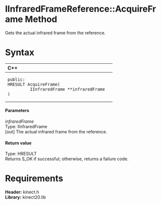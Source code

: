 IInfraredFrameReference::AcquireFrame Method  
============================================  

Gets the actual infrared frame from the reference. <span id="syntaxSection"></span>

Syntax  
======  

<table>
<colgroup>
<col width="100%" />
</colgroup>
<thead>
<tr class="header">
<th align="left">C++</th>
</tr>
</thead>
<tbody>
<tr class="odd">
<td align="left"><pre><code>public:  
HRESULT AcquireFrame(  
         IInfraredFrame **infraredFrame  
)</code></pre></td>
</tr>
</tbody>
</table>

<span id="ID4EG"></span>
#### Parameters  

*infraredFrame*    
Type: IInfraredFrame  
[out] The actual infrared frame from the reference.  

<span id="ID4EP"></span>
#### Return value  

Type: HRESULT  
Returns S\_OK if successful; otherwise, returns a failure code.  

<span id="requirements"></span>

Requirements  
============  

**Header:** kinect.h  
**Library:** kinect20.lib  



<!--Please do not edit the data in the comment block below.-->
<!--
TOCTitle : AcquireFrame Method
RLTitle : IInfraredFrameReference::AcquireFrame Method
KeywordK : AcquireFrame method
KeywordK : IInfraredFrameReference::AcquireFrame method
KeywordF : IInfraredFrameReference::AcquireFrame
KeywordF : AcquireFrame
KeywordF : Microsoft.Kinect.kinect.IInfraredFrameReference.AcquireFrame(IInfraredFrame@)
KeywordA : M:Microsoft.Kinect.kinect.IInfraredFrameReference.AcquireFrame(IInfraredFrame@)
AssetID : M:Microsoft.Kinect.kinect.IInfraredFrameReference.AcquireFrame(IInfraredFrame@)
Locale : en-us
CommunityContent : 1
APIType : Managed
APILocation : 
APIName : Microsoft.Kinect.kinect.IInfraredFrameReference::AcquireFrame
TargetOS : Windows
TopicType : kbSyntax
DevLang : C++
DocSet : K4Wv2
ProjType : K4Wv2Proj
Technology : Kinect for Windows
Product : Kinect for Windows SDK v2
productversion : 20
-->
